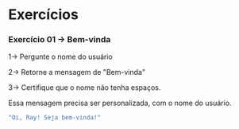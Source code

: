 # Exercícios

### Exercício 01 -> Bem-vinda

1-> Pergunte o nome do usuário

2-> Retorne a mensagem de "Bem-vinda"

3-> Certifique que o nome não tenha espaços.

Essa mensagem precisa ser personalizada, com o nome do usuário.

```javascript
"Oi, Ray! Seja bem-vinda!"
```
